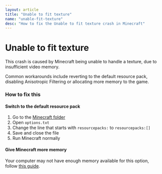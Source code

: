 ```yaml
---
layout: article
title: "Unable to fit texture"
name: "unable-fit-texture"
desc: "How to fix the Unable to fit texture crash in Minecraft"
---
```

# Unable to fit texture
This crash is caused by Minecraft being unable to handle a texture, due to insufficient video memory.

Common workarounds include reverting to the default resource pack, disabling Anisotropic Filtering or allocating more memory to the game.

### How to fix this

#### Switch to the default resource pack
1. Go to the [Minecraft folder](/hopper/finding-minecraft-data-folder/)
2. Open `options.txt`
3. Change the line that starts with `resourcepacks:` to `resourcepacks:[]`
4. Save and close the file
5. Run Minecraft normally

#### Give Minecraft more memory
Your computer may not have enough memory available for this option, follow [this guide](/help/out-of-memory/).

